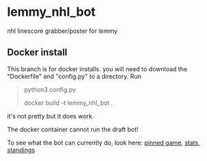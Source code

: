 # lemmy_nhl_bot
nhl linescore grabber/poster for lemmy

## Docker install
This branch is for docker installs. you will need to download the "Dockerfile" and "config.py" to a directory.
Run 
> python3 config.py
>
> docker build -t lemmy_nhl_bot .


it's not pretty but it does work.

The docker container cannot run the draft bot!

To see what the bot can currently do, look here: [pinned game](https://enterprise.lemmy.ml/post/417088), [stats](https://enterprise.lemmy.ml/post/417090), [standings](https://enterprise.lemmy.ml/post/417089)
